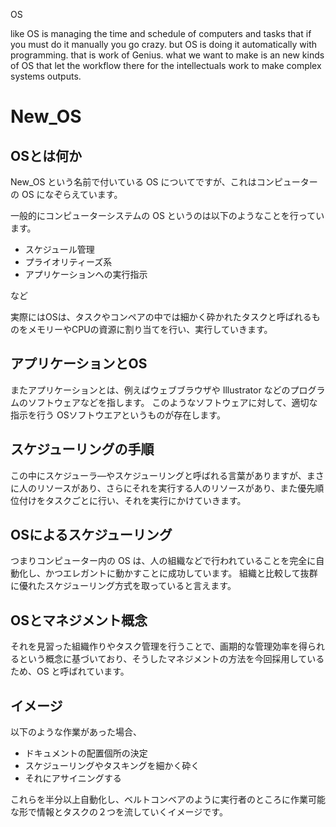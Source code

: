 OS

like OS is managing the time and schedule of computers and tasks that if you must do it manually you go crazy. but OS is doing it automatically with programming. that is work of Genius. 
what we want to make is an new kinds of OS that let the workflow there for the intellectuals work to make complex systems outputs.


New_OS
======

OSとは何か
----------
New_OS という名前で付いている OS についてですが、これはコンピューターの OS になぞらえています。

一般的にコンピューターシステムの OS というのは以下のようなことを行っています。

- スケジュール管理
- プライオリティーズ系
- アプリケーションへの実行指示

など

実際にはOSは、タスクやコンペアの中では細かく砕かれたタスクと呼ばれるものをメモリーやCPUの資源に割り当てを行い、実行していきます。

アプリケーションとOS
------------------------
またアプリケーションとは、例えばウェブブラウザや Illustrator などのプログラムのソフトウェアなどを指します。
このようなソフトウェアに対して、適切な指示を行う OSソフトウエアというものが存在します。

スケジューリングの手順
----------------------
この中にスケジューラ―やスケジューリングと呼ばれる言葉がありますが、まさに人のリソースがあり、さらにそれを実行する人のリソースがあり、また優先順位付けをタスクごとに行い、それを実行にかけていきます。

OSによるスケジューリング
------------------------
つまりコンピューター内の OS は、人の組織などで行われていることを完全に自動化し、かつエレガントに動かすことに成功しています。
組織と比較して抜群に優れたスケジューリング方式を取っていると言えます。

OSとマネジメント概念
--------------------
それを見習った組織作りやタスク管理を行うことで、画期的な管理効率を得られるという概念に基づいており、そうしたマネジメントの方法を今回採用しているため、OS と呼ばれています。

イメージ
--------
以下のような作業があった場合、
- ドキュメントの配置個所の決定
- スケジューリングやタスキングを細かく砕く
- それにアサイニングする

これらを半分以上自動化し、ベルトコンベアのように実行者のところに作業可能な形で情報とタスクの２つを流していくイメージです。 

